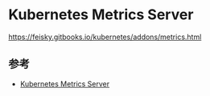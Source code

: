 # Kubernetes Metrics Server

https://feisky.gitbooks.io/kubernetes/addons/metrics.html


## 参考

* [Kubernetes Metrics Server](https://github.com/kubernetes-incubator/metrics-server)